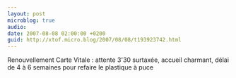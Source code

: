 ```yaml
---
layout: post
microblog: true
audio: 
date: 2007-08-08 02:00:00 +0200
guid: http://xtof.micro.blog/2007/08/08/t193923742.html
---
```

Renouvellement Carte Vitale : attente 3'30 surtaxée, accueil charmant, délai de 4 à 6 semaines pour refaire le plastique à puce
